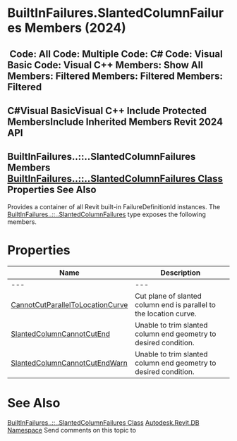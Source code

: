# BuiltInFailures.SlantedColumnFailures Members (2024)

﻿
 Code: All Code: Multiple Code: C# Code: Visual Basic Code: Visual C++  Members: Show All Members: Filtered Members: Filtered Members: Filtered   
---  
C#Visual BasicVisual C++
Include Protected MembersInclude Inherited Members
Revit 2024 API  
---  
BuiltInFailures..::..SlantedColumnFailures Members  
[BuiltInFailures..::..SlantedColumnFailures Class](845e60e5-ef74-515d-55e3-30a0f695d4f2.md "BuiltInFailures.SlantedColumnFailures Class") Properties See Also  
---  
Provides a container of all Revit built-in FailureDefinitionId instances.
The [BuiltInFailures..::..SlantedColumnFailures](845e60e5-ef74-515d-55e3-30a0f695d4f2.md "BuiltInFailures.SlantedColumnFailures Class") type exposes the following members.
# Properties
| Name | Description |
| --- | --- |
| --- | --- | --- |
| [CannotCutParallelToLocationCurve](4b2b0b05-9e49-10d8-0eef-89ce9e556230.md "CannotCutParallelToLocationCurve Property") | Cut plane of slanted column end is parallel to the location curve. |
| [SlantedColumnCannotCutEnd](1ef54807-ac59-4135-9aad-9b3cf6b5bb86.md "SlantedColumnCannotCutEnd Property") | Unable to trim slanted column end geometry to desired condition. |
| [SlantedColumnCannotCutEndWarn](a4d35b4c-e02d-86da-d995-84df55a5dc08.md "SlantedColumnCannotCutEndWarn Property") | Unable to trim slanted column end geometry to desired condition. |

# See Also
[BuiltInFailures..::..SlantedColumnFailures Class](845e60e5-ef74-515d-55e3-30a0f695d4f2.md "BuiltInFailures.SlantedColumnFailures Class")
[Autodesk.Revit.DB Namespace](87546ba7-461b-c646-cbb1-2cb8f5bff8b2.md "Autodesk.Revit.DB Namespace")
Send comments on this topic to 